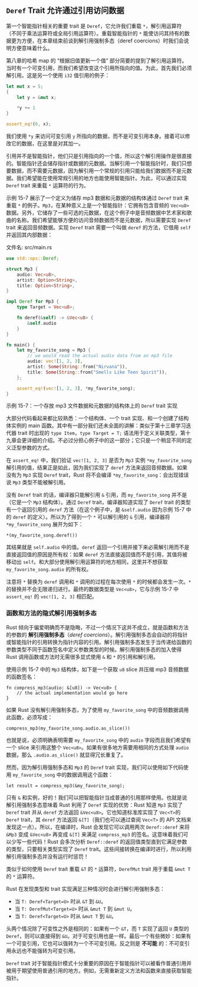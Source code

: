 ## `Deref` Trait 允许通过引用访问数据

第一个智能指针相关的重要 trait 是 `Deref`，它允许我们重载 `*`，解引用运算符（不同于乘法运算符或全局引用运算符）。重载智能指针的 `*` 能使访问其持有的数据更为方便，在本章结束前谈到解引用强制多态（deref coercions）时我们会说明方便意味着什么。

第八章的哈希 map 的 “根据旧值更新一个值” 部分简要的提到了解引用运算符。当时有一个可变引用，而我们希望改变这个引用所指向的值。为此，首先我们必须解引用。这是另一个使用 `i32` 值引用的例子：

```rust
let mut x = 5;
{
    let y = &mut x;

    *y += 1
}

assert_eq!(6, x);
```

我们使用 `*y` 来访问可变引用 `y` 所指向的数据，而不是可变引用本身。接着可以修改它的数据，在这里是对其加一。

引用并不是智能指针，他们只是引用指向的一个值，所以这个解引用操作是很直接的。智能指针还会储存指针或数据的元数据。当解引用一个智能指针时，我们只想要数据，而不需要元数据，因为解引用一个常规的引用只能给我们数据而不是元数据。我们希望能在使用常规引用的地方也能使用智能指针。为此，可以通过实现 `Deref` trait 来重载 `*` 运算符的行为。

示例 15-7 展示了一个定义为储存 mp3 数据和元数据的结构体通过 `Deref` trait 来重载 `*` 的例子。`Mp3`，在某种意义上是一个智能指针：它拥有包含音频的 `Vec<u8>` 数据。另外，它储存了一些可选的元数据，在这个例子中是音频数据中艺术家和歌曲的名称。我们希望能够方便的访问音频数据而不是元数据，所以需要实现 `Deref` trait 来返回音频数据。实现 `Deref` trait 需要一个叫做 `deref` 的方法，它借用 `self` 并返回其内部数据：

<span class="filename">文件名: src/main.rs</span>

```rust
use std::ops::Deref;

struct Mp3 {
    audio: Vec<u8>,
    artist: Option<String>,
    title: Option<String>,
}

impl Deref for Mp3 {
    type Target = Vec<u8>;

    fn deref(&self) -> &Vec<u8> {
        &self.audio
    }
}

fn main() {
    let my_favorite_song = Mp3 {
        // we would read the actual audio data from an mp3 file
        audio: vec![1, 2, 3],
        artist: Some(String::from("Nirvana")),
        title: Some(String::from("Smells Like Teen Spirit")),
    };

    assert_eq!(vec![1, 2, 3], *my_favorite_song);
}
```

<span class="caption">示例 15-7：一个存放 mp3 文件数据和元数据的结构体上的 `Deref` trait 实现</span>

大部分代码看起来都比较熟悉：一个结构体、一个 trait 实现、和一个创建了结构体实例的 main 函数。其中有一部分我们还未全面的讲解：类似于第十三章学习迭代器 trait 时出现的 `type Item`，`type Target = T;` 语法用于定义关联类型，第十九章会更详细的介绍。不必过分担心例子中的这一部分；它只是一个稍显不同的定义泛型参数的方式。

在 `assert_eq!` 中，我们验证 `vec![1, 2, 3]` 是否为 `Mp3` 实例 `*my_favorite_song` 解引用的值，结果正是如此，因为我们实现了 `deref` 方法来返回音频数据。如果没有为 `Mp3` 实现 `Deref` trait，Rust 将不会编译 `*my_favorite_song`：会出现错误说 `Mp3` 类型不能被解引用。

没有 `Deref` trait 的话，编译器只能解引用 `&` 引用，而 `my_favorite_song` 并不是（它是一个 `Mp3` 结构体）。通过 `Deref` trait，编译器知道实现了 `Deref` trait 的类型有一个返回引用的 `deref` 方法（在这个例子中，是 `&self.audio` 因为示例 15-7 中的 `deref` 的定义）。所以为了得到一个 `*` 可以解引用的 `&` 引用，编译器将 `*my_favorite_song` 展开为如下：

```rust,ignore
*(my_favorite_song.deref())
```

其结果就是 `self.audio` 中的值。`deref` 返回一个引用并接下来必需解引用而不是直接返回值的原因是所有权：如果 `deref` 方法直接返回值而不是引用，其值将被移动出 `self`。和大部分使用解引用运算符的地方相同，这里并不想获取 `my_favorite_song.audio` 的所有权。

注意将 `*` 替换为 `deref` 调用和 `*` 调用的过程在每次使用 `*` 的时候都会发生一次。`*` 的替换并不会无限递归进行。最终的数据类型是 `Vec<u8>`，它与示例 15-7 中 `assert_eq!` 的 `vec![1, 2, 3]` 相匹配。

### 函数和方法的隐式解引用强制多态

Rust 倾向于偏爱明确而不是隐晦，不过一个情况下这并不成立，就是函数和方法的参数的 **解引用强制多态**（*deref coercions*）。解引用强制多态会自动的将指针或智能指针的引用转换为指针内容的引用。解引用强制多态发生于当传递给函数的参数类型不同于函数签名中定义参数类型的时候。解引用强制多态的加入使得 Rust 调用函数或方法时无需很多显式使用 `&` 和 `*` 的引用和解引用。

使用示例 15-7 中的 `Mp3` 结构体，如下是一个获取 `u8` slice 并压缩 mp3 音频数据的函数签名：

```rust,ignore
fn compress_mp3(audio: &[u8]) -> Vec<u8> {
    // the actual implementation would go here
}
```

如果 Rust 没有解引用强制多态，为了使用 `my_favorite_song` 中的音频数据调用此函数，必须写成：

```rust,ignore
compress_mp3(my_favorite_song.audio.as_slice())
```

也就是说，必须明确表明需要 `my_favorite_song` 中的 `audio` 字段而且我们希望有一个 slice 来引用这整个 `Vec<u8>`。如果有很多地方需要用相同的方式处理 `audio` 数据，那么 `.audio.as_slice()` 就显得冗长重复了。

然而，因为解引用强制多态和 `Mp3` 的 `Deref` trait 实现，我们可以使用如下代码使用 `my_favorite_song` 中的数据调用这个函数：

```rust,ignore
let result = compress_mp3(&my_favorite_song);
```

只有 `&` 和实例，好的！我们可以把智能指针当成普通的引用那样使用。也就是说解引用强制多态意味着 Rust 利用了 `Deref` 实现的优势：Rust 知道 `Mp3` 实现了 `Deref` trait 并从 `deref` 方法返回 `&Vec<u8>`。它也知道标准库实现了 `Vec<T>`的 `Deref` trait，其 `deref` 方法返回 `&[T]`（我们也可以通过查阅 `Vec<T>` 的 API 文档来发现这一点）。所以，在编译时，Rust 会发现它可以调用两次 `Deref::deref` 来将 `&Mp3` 变成 `&Vec<u8>` 再变成 `&[T]` 来满足 `compress_mp3` 的签名。这意味着我们可以少写一些代码！Rust 会多次分析 `Deref::deref` 的返回值类型直到它满足参数的类型，只要相关类型实现了 `Deref` trait。这些间接转换在编译时进行，所以利用解引用强制多态并没有运行时惩罚！

类似于如何使用 `Deref` trait 重载 `&T` 的 `*` 运算符，`DerefMut` trait 用于重载 `&mut T` 的 `*` 运算符。

Rust 在发现类型和 trait 实现满足三种情况时会进行解引用强制多态：

* 当 `T: Deref<Target=U>` 时从 `&T` 到 `&U`。
* 当 `T: DerefMut<Target=U>` 时从 `&mut T` 到 `&mut U`。
* 当 `T: Deref<Target=U>` 时从 `&mut T` 到 `&U`。

头两个情况除了可变性之外是相同的：如果有一个 `&T`，而 `T` 实现了返回 `U` 类型的 `Deref`，则可以直接得到 `&U`。对于可变引用也是一样。最后一个有些微妙：如果有一个可变引用，它也可以强转为一个不可变引用。反之则是 **不可能** 的：不可变引用永远也不能强转为可变引用。

`Deref` trait 对于智能指针模式十分重要的原因在于智能指针可以被看作普通引用并被用于期望使用普通引用的地方。例如，无需重新定义方法和函数来直接获取智能指针。